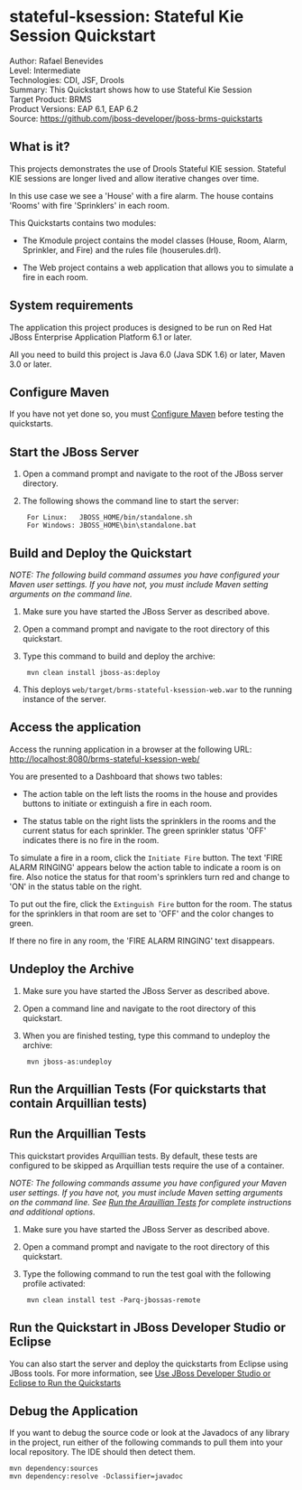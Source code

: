 stateful-ksession: Stateful Kie Session Quickstart
==================================================
Author: Rafael Benevides  
Level: Intermediate  
Technologies: CDI, JSF, Drools  
Summary: This Quickstart shows how to use Stateful Kie Session  
Target Product: BRMS  
Product Versions: EAP 6.1, EAP 6.2  
Source: <https://github.com/jboss-developer/jboss-brms-quickstarts>  

What is it?
-----------

This projects demonstrates the use of Drools Stateful KIE session. Stateful KIE sessions are longer lived and allow iterative changes over time.

In this use case we see a 'House' with a fire alarm. The house contains 'Rooms' with fire 'Sprinklers' in each room.

This Quickstarts contains two modules:

- The Kmodule project contains the model classes (House, Room, Alarm, Sprinkler, and Fire) and the rules file (houserules.drl).

- The Web project contains a web application that allows you to simulate a fire in each room.

System requirements
-------------------

The application this project produces is designed to be run on Red Hat JBoss Enterprise Application Platform 6.1 or later.

All you need to build this project is Java 6.0 (Java SDK 1.6) or later, Maven 3.0 or later.


Configure Maven
---------------

If you have not yet done so, you must [Configure Maven](../README.md#configure-maven) before testing the quickstarts.



Start the JBoss Server
----------------------

1. Open a command prompt and navigate to the root of the JBoss server directory.
2. The following shows the command line to start the server:

        For Linux:   JBOSS_HOME/bin/standalone.sh
        For Windows: JBOSS_HOME\bin\standalone.bat


Build and Deploy the Quickstart
-------------------------

_NOTE: The following build command assumes you have configured your Maven user settings. If you have not, you must include Maven setting arguments on the command line._

1. Make sure you have started the JBoss Server as described above.
2. Open a command prompt and navigate to the root directory of this quickstart.
3. Type this command to build and deploy the archive:

        mvn clean install jboss-as:deploy

4. This deploys `web/target/brms-stateful-ksession-web.war` to the running instance of the server.


Access the application
---------------------


Access the running application in a browser at the following URL:  <http://localhost:8080/brms-stateful-ksession-web/>

You are presented to a Dashboard that shows two tables:

- The action table on the left lists the rooms in the house and provides buttons to initiate or extinguish a fire in each room.

- The status table on the right lists the sprinklers in the rooms and the current status for each sprinkler. The green sprinkler status 'OFF' indicates there is no fire in the room.

To simulate a fire in a room, click the `Initiate Fire` button. The text 'FIRE ALARM RINGING' appears below the action table to indicate a room is on fire. Also notice the status for that room's sprinklers turn red and change to 'ON' in the status table on the right.

To put out the fire, click the `Extinguish Fire` button for the room. The status for the sprinklers in that room are set to 'OFF' and the color changes to green.

If there no fire in any room, the 'FIRE ALARM RINGING' text disappears.


Undeploy the Archive
--------------------

1. Make sure you have started the JBoss Server as described above.
2. Open a command line and navigate to the root directory of this quickstart.
3. When you are finished testing, type this command to undeploy the archive:

        mvn jboss-as:undeploy


Run the Arquillian Tests (For quickstarts that contain Arquillian tests)
-------------------------

Run the Arquillian Tests
-------------------------

This quickstart provides Arquillian tests. By default, these tests are configured to be skipped as Arquillian tests require the use of a container.

_NOTE: The following commands assume you have configured your Maven user settings. If you have not, you must include Maven setting arguments on the command line. See [Run the Arquillian Tests](../README.md#run-the-arquillian-tests) for complete instructions and additional options._

1. Make sure you have started the JBoss Server as described above.
2. Open a command prompt and navigate to the root directory of this quickstart.
3. Type the following command to run the test goal with the following profile activated:

        mvn clean install test -Parq-jbossas-remote


Run the Quickstart in JBoss Developer Studio or Eclipse
-------------------------------------

You can also start the server and deploy the quickstarts from Eclipse using JBoss tools. For more information, see [Use JBoss Developer Studio or Eclipse to Run the Quickstarts](../README.md#use-jboss-developer-studio-or-eclipse-to-run-the-quickstarts)

Debug the Application
------------------------------------

If you want to debug the source code or look at the Javadocs of any library in the project, run either of the following commands to pull them into your local repository. The IDE should then detect them.

    mvn dependency:sources
    mvn dependency:resolve -Dclassifier=javadoc
